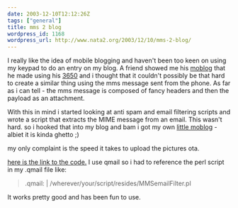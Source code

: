 ```yaml
---
date: 2003-12-10T12:12:26Z
tags: ["general"]
title: mms 2 blog
wordpress_id: 1168
wordpress_url: http://www.nata2.org/2003/12/10/mms-2-blog/
---
```


I really like the idea of mobile blogging and haven't been too keen on using my keypad to do an entry on my blog. A friend showed me his <a href="http://bryan.textamerica.com/">moblog</a> that he made using his <a href="http://www.nokia.com/nokia/0,,2273,00.html">3650</a> and i thought that it couldn't possibly be that hard to create a similar thing using the mms message sent from the phone. As far as i can tell - the mms message is composed of fancy headers and then the payload as an attachment.

<!--more-->

With this in mind i started looking at anti spam and email filtering scripts and wrote a script that extracts the MIME message from an email. This wasn't hard. so i hooked that into my blog and bam i got my own <a href="http://www.nata2.org/photolog.php">little moblog</a> - albiet it is kinda ghetto ;)

my only complaint is the speed it takes to upload the pictures ota.

<a href="http://nata2.info/?path=code%2Fmms2blog&text=MMSemailFilter.0.3.pl">here is the link to the code.</a>  I use qmail so i had to reference the perl script in my .qmail file like:
<blockquote>.qmail:
| /wherever/your/script/resides/MMSemailFilter.pl</blockquote>
It works pretty good and has been fun to use.

